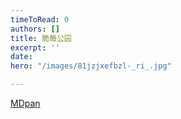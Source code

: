 ```yaml
---
timeToRead: 0
authors: []
title: 脆莓公园
excerpt: ''
date: 
hero: "/images/81jzjxefbzl-_ri_.jpg"

---
```

[MDpan](https://mdpan.tk/%E8%84%86%E8%8E%93%E5%85%AC%E5%9B%AD)